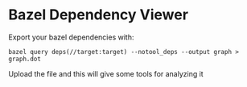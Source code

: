 # Bazel Dependency Viewer

Export your bazel dependencies with:

```
bazel query deps(//target:target) --notool_deps --output graph > graph.dot
```

Upload the file and this will give some tools for analyzing it
